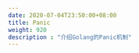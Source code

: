 ```yaml
---
date: 2020-07-04T23:50:00+08:00
title: Panic
weight: 920
description : "介绍Golang的Panic机制"
---
```




